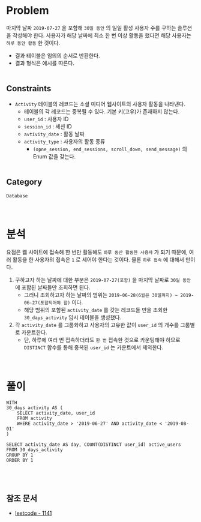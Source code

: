 # Problem
마지막 날짜 `2019-07-27` 을 포함해 `30일 동안` 의 일일 활성 사용자 수를 구하는 솔루션을 작성해야 한다. 사용자가 해당 날짜에 최소 한 번 이상 활동을 했다면 해당 사용자는 `하루 동안 활동` 한 것이다.
- 결과 테이블은 임의의 순서로 반환한다.
- 결과 형식은 예시를 따른다.
<br/><br/>

## Constraints
- `Activity` 테이블의 레코드는 소셜 미디어 웹사이트의 사용자 활동을 나타낸다.
    - 테이블의 각 레코드는 중복될 수 있다. 기본 키(고유)가 존재하지 않는다.
    - `user_id` : 사용자 ID
    - `session_id` : 세션 ID
    - `avtivity_date` : 활동 날짜
    - `activity_type` : 사용자의 활동 종류
        - `(opne_session, end_sessions, scroll_down, send_message)` 의 Enum 값을 갖는다.
<br/><br/>

## Category
`Database`
<br/><br/><br/>

# 분석
요점은 웹 사이트에 접속해 한 번만 활동해도 `하루 동안 활동한 사용자` 가 되기 때문에, 여러 활동을 한 사용자의 접속은 `1` 로 세어야 한다는 것이다. 물론 `하루 접속` 에 대해서 만이다.
1. 구하고자 하는 날짜에 대한 부분은 `2019-07-27(포함)` 을 마지막 날짜로 `30일 동안` 에 포함된 날짜들만 조회하면 된다.
    - 그러니 조회하고자 하는 날짜의 범위는 `2019-06-28(6월은 30일까지) ~ 2019-06-27(포함되어야 함)` 이다.
    - 해당 범위의 포함된 `activity_date` 를 갖는 레코드들 만을 조회한 `30_days_activity` 임시 테이블을 생성했다.
2. 각 `activity_date` 를 그룹화하고 사용자의 고유한 값이 `user_id` 의 개수를 그룹별로 카운트한다.
    - 단, 하루에 여러 번 접속하더라도 `한 번` 접속한 것으로 카운팅해야 하므로 `DISTINCT` 함수를 통해 중복된 `user_id` 는 카운트에서 제외한다.
<br/><br/><br/>

# 풀이
```mysql
WITH
30_days_activity AS (
    SELECT activity_date, user_id
    FROM activity
    WHERE activity_date > '2019-06-27' AND activity_date < '2019-08-01'
)

SELECT activity_date AS day, COUNT(DISTINCT user_id) active_users
FROM 30_days_activity
GROUP BY 1
ORDER BY 1
```
<br/><br/>

## 참조 문서
- [leetcode - 1141](https://leetcode.com/problems/user-activity-for-the-past-30-days-i/description/)